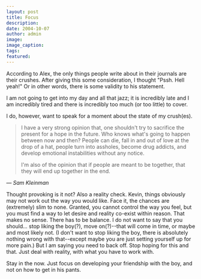 ```yaml
---
layout: post
title: Focus
description:
date: 2004-10-07
author: admin
image:
image_caption:
tags:
featured:
---
```


According to Alex, the only things people write about in their journals are their crushes. After giving this some consideration, I thought "Pssh. Hell yeah!" Or in other words, there is some validity to his statement.

I am not going to get into my day and all that jazz; it is incredibly late and I am incredibly tired and there is incredibly too much (or too little) to cover.

I do, however, want to speak for a moment about the state of my crush(es).

> I have a very strong opinion that, one shouldn't try to sacrifice the present for a hope in the future. Who knows what's going to happen between now and then? People can die, fall in and out of love at the drop of a hat, people turn into assholes, become drug addicts, and develop emotional instabilities without any notice.
>
> I'm also of the opinion that if people are meant to be together, that they will end up together in the end.

<em>— Sam Kleinman</em>

Thought provoking is it not? Also a reality check. Kevin, things obviously may not work out the way you would like. Face it, the chances are (extremely) slim to none. Granted, you cannot control the way you feel, but you must find a way to let desire and reality co-exist within reason. That makes no sense. There has to be balance. I do not want to say that you should... stop liking the boy(?), move on(?)--that will come in time, or maybe and most likely not. (I don't want to stop liking the boy, there is absolutely nothing wrong with that--except maybe you are just setting yourself up for more pain.) But I am saying you need to back off. Stop hoping for this and that. Just deal with reality, with what you have to work with.

Stay in the now. Just focus on developing your friendship with the boy, and not on how to get in his pants.

